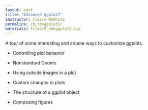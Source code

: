 ```yaml
---
layout: post
title: "Advanced ggplot2"
instructor: Claire McWhite
permalink: /9_advggplot2/
materials: files/9_advggplot2.zip
---
```


A tour of some interesting and arcane ways to customize ggplots. 


- Controlling plot behavior

- Nonstandard Geoms

- Using outside images in a plot

- Custom changes to plots

- The structure of a ggplot object

- Composing figures


